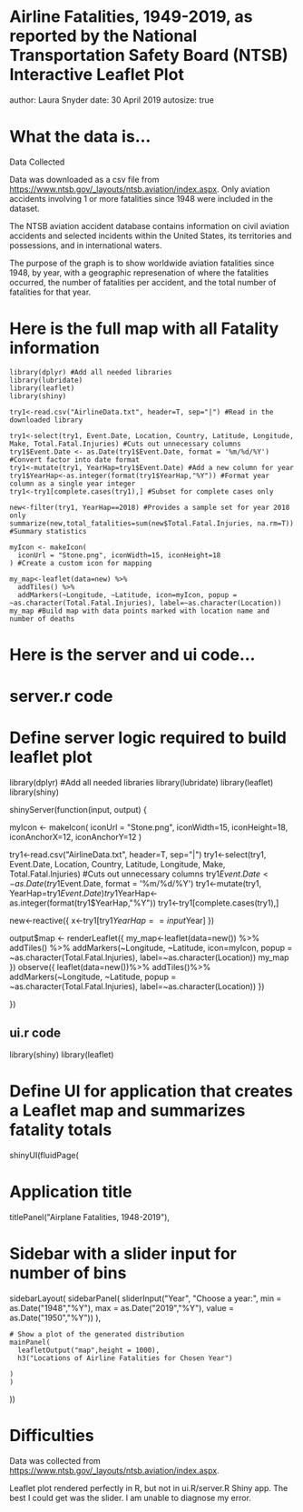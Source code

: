 Airline Fatalities, 1949-2019, as reported by the National Transportation Safety Board (NTSB)
Interactive Leaflet Plot
========================================================
author: Laura Snyder
date: 30 April 2019
autosize: true

What the data is...
========================================================

Data Collected

Data was downloaded as a csv file from https://www.ntsb.gov/_layouts/ntsb.aviation/index.aspx. Only aviation accidents involving 1 or more fatalities since 1948 were included in the dataset.

The NTSB aviation accident database contains information on civil aviation accidents and selected incidents within the United States, its territories and possessions, and in international waters.

The purpose of the graph is to show worldwide aviation fatalities since 1948, by year, with a geographic represenation of where the fatalities occurred, the number of fatalities per accident, and the total number of fatalities for that year.


Here is the full map with all Fatality information
========================================================

```{r, echo=FALSE}
library(dplyr) #Add all needed libraries
library(lubridate)
library(leaflet)
library(shiny)

try1<-read.csv("AirlineData.txt", header=T, sep="|") #Read in the downloaded library 

try1<-select(try1, Event.Date, Location, Country, Latitude, Longitude, Make, Total.Fatal.Injuries) #Cuts out unnecessary columns
try1$Event.Date <- as.Date(try1$Event.Date, format = '%m/%d/%Y') #Convert factor into date format
try1<-mutate(try1, YearHap=try1$Event.Date) #Add a new column for year
try1$YearHap<-as.integer(format(try1$YearHap,"%Y")) #Format year column as a single year integer
try1<-try1[complete.cases(try1),] #Subset for complete cases only

new<-filter(try1, YearHap==2018) #Provides a sample set for year 2018 only
summarize(new,total_fatalities=sum(new$Total.Fatal.Injuries, na.rm=T)) #Summary statistics

myIcon <- makeIcon(
  iconUrl = "Stone.png", iconWidth=15, iconHeight=18
) #Create a custom icon for mapping

my_map<-leaflet(data=new) %>% 
  addTiles() %>%
  addMarkers(~Longitude, ~Latitude, icon=myIcon, popup = ~as.character(Total.Fatal.Injuries), label=~as.character(Location))
my_map #Build map with data points marked with location name and number of deaths

```

Here is the server and ui code...
========================================================
# server.r code
# Define server logic required to build leaflet plot

library(dplyr) #Add all needed libraries
library(lubridate)
library(leaflet)
library(shiny)

shinyServer(function(input, output) {

  myIcon <- makeIcon(
    iconUrl = "Stone.png", iconWidth=15, iconHeight=18, iconAnchorX=12, iconAnchorY=12
  ) 
 
  try1<-read.csv("AirlineData.txt", header=T, sep="|")
  try1<-select(try1, Event.Date, Location, Country, Latitude, Longitude, Make, Total.Fatal.Injuries) #Cuts out unnecessary columns
  try1$Event.Date <- as.Date(try1$Event.Date, format = '%m/%d/%Y')
  try1<-mutate(try1, YearHap=try1$Event.Date)
  try1$YearHap<-as.integer(format(try1$YearHap,"%Y"))
  try1<-try1[complete.cases(try1),]
   
  new<-reactive({
    x<-try1[try1$YearHap==input$Year]
  })
    
  output$map <- renderLeaflet({
    my_map<-leaflet(data=new()) %>% 
      addTiles() %>%
      addMarkers(~Longitude, ~Latitude, icon=myIcon, popup = ~as.character(Total.Fatal.Injuries), label=~as.character(Location))
    my_map
  })
  observe({
    leaflet(data=new())%>%
      addTiles()%>%
      addMarkers(~Longitude, ~Latitude, popup = ~as.character(Total.Fatal.Injuries), label=~as.character(Location))
  })
  
})

## ui.r code

library(shiny)
library(leaflet)

# Define UI for application that creates a Leaflet map and summarizes fatality totals 
shinyUI(fluidPage(

  # Application title
  titlePanel("Airplane Fatalities, 1948-2019"),
  
  # Sidebar with a slider input for number of bins 
  sidebarLayout(
    sidebarPanel(
      sliderInput("Year",
                  "Choose a year:",
                  min = as.Date("1948","%Y"),
                  max = as.Date("2019","%Y"),
                  value = as.Date("1950","%Y"))
    ),
    
    # Show a plot of the generated distribution
    mainPanel(
      leafletOutput("map",height = 1000),
      h3("Locations of Airline Fatalities for Chosen Year")
      
    )
    )
  
))


Difficulties
========================================================
Data was collected from https://www.ntsb.gov/_layouts/ntsb.aviation/index.aspx.

Leaflet plot rendered perfectly in R, but not in ui.R/server.R Shiny app. The best I could get was the slider. I am unable to diagnose my error.

